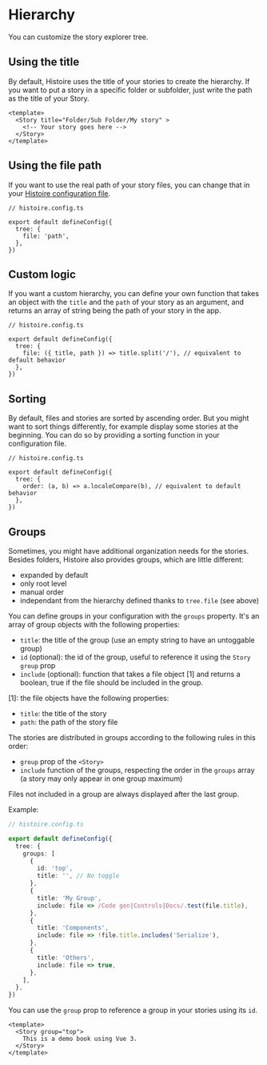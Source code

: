 # Hierarchy

You can customize the story explorer tree.

## Using the title

By default, Histoire uses the title of your stories to create the hierarchy. If you want to put a story in a specific folder or subfolder, just write the path as the title of your Story.

```vue{2}
<template>
  <Story title="Folder/Sub Folder/My story" >
    <!-- Your story goes here -->
  </Story>
</template>
```

## Using the file path

If you want to use the real path of your story files, you can change that in your [Histoire configuration file](/guide/config).

```ts{5}
// histoire.config.ts

export default defineConfig({
  tree: {
    file: 'path',
  },
})
```

## Custom logic

If you want a custom hierarchy, you can define your own function that takes an object with the `title` and the `path` of your story as an argument, and returns an array of string being the path of your story in the app.

```ts{5}
// histoire.config.ts

export default defineConfig({
  tree: {
    file: ({ title, path }) => title.split('/'), // equivalent to default behavior
  },
})
```

## Sorting

By default, files and stories are sorted by ascending order. But you might want to sort things differently, for example display some stories at the beginning. You can do so by providing a sorting function in your configuration file.

```ts{5}
// histoire.config.ts

export default defineConfig({
  tree: {
    order: (a, b) => a.localeCompare(b), // equivalent to default behavior
  },
})
```

## Groups

Sometimes, you might have additional organization needs for the stories. Besides folders, Histoire also provides groups, which are little different:

- expanded by default
- only root level
- manual order
- independant from the hierarchy defined thanks to `tree.file` (see above)

You can define groups in your configuration with the `groups` property. It's an array of group objects with the following properties:

- `title`: the title of the group (use an empty string to have an untoggable group)
- `id` (optional): the id of the group, useful to reference it using the `Story` `group` prop
- `include` (optional): function that takes a file object [1] and returns a boolean, true if the file should be included in the group.

[1]: the file objects have the following properties:
- `title`: the title of the story
- `path`: the path of the story file

The stories are distributed in groups according to the following rules in this order:
- `group` prop of the `<Story>`
- `include` function of the groups, respecting the order in the `groups` array (a story may only appear in one group maximum)

Files not included in a group are always displayed after the last group.

Example:

```ts
// histoire.config.ts

export default defineConfig({
  tree: {
    groups: [
      {
        id: 'top',
        title: '', // No toggle
      },
      {
        title: 'My Group',
        include: file => /Code gen|Controls|Docs/.test(file.title),
      },
      {
        title: 'Components',
        include: file => !file.title.includes('Serialize'),
      },
      {
        title: 'Others',
        include: file => true,
      },
    ],
  },
})
```

You can use the `group` prop to reference a group in your stories using its `id`.

```vue{2}
<template>
  <Story group="top">
    This is a demo book using Vue 3.
  </Story>
</template>
```
